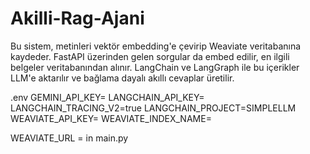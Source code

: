 # Akilli-Rag-Ajani
Bu sistem, metinleri vektör embedding'e çevirip Weaviate veritabanına kaydeder. FastAPI üzerinden gelen sorgular da embed edilir, en ilgili belgeler veritabanından alınır. LangChain ve LangGraph ile bu içerikler LLM'e aktarılır ve bağlama dayalı akıllı cevaplar üretilir.

.env
GEMINI_API_KEY=
LANGCHAIN_API_KEY=
LANGCHAIN_TRACING_V2=true
LANGCHAIN_PROJECT=SIMPLELLM
WEAVIATE_API_KEY=
WEAVIATE_INDEX_NAME=

WEAVIATE_URL = in main.py
